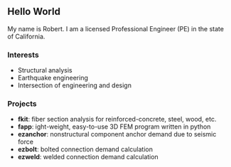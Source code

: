## Hello World

My name is Robert. I am a licensed Professional Engineer (PE) in the state of California.

### Interests

- Structural analysis
- Earthquake engineering
- Intersection of engineering and design

### Projects

- **fkit**: fiber section analysis for reinforced-concrete, steel, wood, etc.
- **fapp**: ight-weight, easy-to-use 3D FEM program written in python
- **ezanchor**: nonstructural component anchor demand due to seismic force
- **ezbolt**: bolted connection demand calculation
- **ezweld**: welded connection demand calculation

